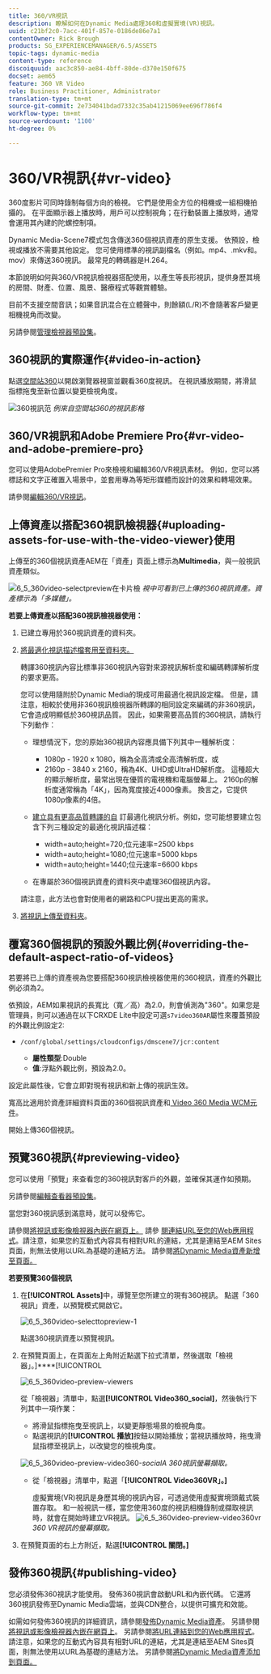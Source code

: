 ```yaml
---
title: 360/VR視訊
description: 瞭解如何在Dynamic Media處理360和虛擬實境(VR)視訊。
uuid: c21bf2c0-7acc-401f-857e-0186de86e7a1
contentOwner: Rick Brough
products: SG_EXPERIENCEMANAGER/6.5/ASSETS
topic-tags: dynamic-media
content-type: reference
discoiquuid: aac3c850-ae84-4bff-80de-d370e150f675
docset: aem65
feature: 360 VR Video
role: Business Practitioner, Administrator
translation-type: tm+mt
source-git-commit: 2e734041bdad7332c35ab41215069ee696f786f4
workflow-type: tm+mt
source-wordcount: '1100'
ht-degree: 0%

---
```



# 360/VR視訊{#vr-video}

360度影片可同時錄制每個方向的檢視。 它們是使用全方位的相機或一組相機拍攝的。 在平面顯示器上播放時，用戶可以控制視角；在行動裝置上播放時，通常會運用其內建的陀螺控制項。

Dynamic Media-Scene7模式包含傳送360個視訊資產的原生支援。 依預設，檢視或播放不需要其他設定。 您可使用標準的視訊副檔名（例如。mp4、.mkv和。mov）來傳送360視訊。 最常見的轉碼器是H.264。

本節說明如何與360/VR視訊檢視器搭配使用，以產生等長形視訊，提供身歷其境的房間、財產、位置、風景、醫療程式等觀賞體驗。

目前不支援空間音訊；如果音訊混合在立體聲中，則餘額(L/R)不會隨著客戶變更相機視角而改變。

另請參閱[管理檢視器預設集](/help/assets/managing-viewer-presets.md)。

## 360視訊的實際運作{#video-in-action}

點選[空間站360](http://mobiletest.scene7.com/s7viewers/html5/Video360Viewer.html?asset=Viewers/space_station_360-AVS)以開啟瀏覽器視窗並觀看360度視訊。 在視訊播放期間，將滑鼠指標拖曳至新位置以變更檢視角度。

![360視訊范](assets/6_5_360videoiss_simplified.png)
*例來自空間站360的視訊影格*

## 360/VR視訊和Adobe Premiere Pro{#vr-video-and-adobe-premiere-pro}

您可以使用AdobePremier Pro來檢視和編輯360/VR視訊素材。 例如，您可以將標誌和文字正確置入場景中，並套用專為等矩形媒體而設計的效果和轉場效果。

請參閱[編輯360/VR視訊](https://helpx.adobe.com/premiere-pro/how-to/edit-360-vr-video.html)。

## 上傳資產以搭配360視訊檢視器{#uploading-assets-for-use-with-the-video-viewer}使用

上傳至的360個視訊資產AEM在「資產」頁面上標示為&#x200B;**Multimedia**，與一般視訊資產類似。

![6_5_360video-selectpreview在卡片檢](assets/6_5_360video-selecttopreview.png)
*視中可看到已上傳的360視訊資產。資產標示為「多媒體」。*

**若要上傳資產以搭配360視訊檢視器使用：**

1. 已建立專用於360視訊資產的資料夾。
1. [將最適化視訊描述檔套用至資料夾。](/help/assets/video-profiles.md#applying-a-video-profile-to-folders)

   轉譯360視訊內容比標準非360視訊內容對來源視訊解析度和編碼轉譯解析度的要求更高。

   您可以使用隨附於Dynamic Media的現成可用最適化視訊設定檔。 但是，請注意，相較於使用非360視訊檢視器所轉譯的相同設定來編碼的非360視訊，它會造成明顯低於360視訊品質。 因此，如果需要高品質的360視訊，請執行下列動作：

   * 理想情況下，您的原始360視訊內容應具備下列其中一種解析度：

      * 1080p - 1920 x 1080，稱為全高清或全高清解析度，或
      * 2160p - 3840 x 2160，稱為4K、UHD或UltraHD解析度。 這種超大的顯示解析度，最常出現在優質的電視機和電腦螢幕上。 2160p的解析度通常稱為「4K」，因為寬度接近4000像素。 換言之，它提供1080p像素的4倍。
   * [建立具有更高品質轉譯的自](/help/assets/video-profiles.md#creating-a-video-encoding-profile-for-adaptive-streaming) 訂最適化視訊分析。例如，您可能想要建立包含下列三種設定的最適化視訊描述檔：

      * width=auto;height=720;位元速率=2500 kbps
      * width=auto;height=1080;位元速率=5000 kbps
      * width=auto;height=1440;位元速率=6600 kbps
   * 在專屬於360個視訊資產的資料夾中處理360個視訊內容。

   請注意，此方法也會對使用者的網路和CPU提出更高的需求。

1. [將視訊上傳至資料夾](/help/assets/managing-video-assets.md#upload-and-preview-video-assets)。

## 覆寫360個視訊的預設外觀比例{#overriding-the-default-aspect-ratio-of-videos}

若要將已上傳的資產視為您要搭配360視訊檢視器使用的360視訊，資產的外觀比例必須為2。

依預設，AEM如果視訊的長寬比（寬／高）為2.0，則會偵測為&quot;360&quot;。如果您是管理員，則可以通過在以下CRXDE Lite中設定可選`s7video360AR`屬性來覆蓋預設的外觀比例設定2:

* `/conf/global/settings/cloudconfigs/dmscene7/jcr:content`

   * **屬性類型**:Double
   * **值**:浮點外觀比例，預設為2.0。

設定此屬性後，它會立即對現有視訊和新上傳的視訊生效。

寬高比適用於資產詳細資料頁面的360個視訊資產和[ Video 360 Media WCM元件](/help/assets/adding-dynamic-media-assets-to-pages.md#dynamic-media-components)。

開始上傳360個視訊。

## 預覽360視訊{#previewing-video}

您可以使用「預覽」來查看您的360視訊對客戶的外觀，並確保其運作如預期。

另請參閱[編輯查看器預設集](/help/assets/managing-viewer-presets.md#editing-viewer-presets)。

當您對360視訊感到滿意時，就可以發佈它。

請參閱[將視訊或影像檢視器內嵌在網頁上。](https://helpx.adobe.com/experience-manager/6-5/help/assets/embed-code.html)
請參 [閱連結URL至您的Web應用程式](https://helpx.adobe.com/experience-manager/6-5/help/assets/linking-urls-to-yourwebapplication.html)。請注意，如果您的互動式內容具有相對URL的連結，尤其是連結至AEM Sites頁面，則無法使用以URL為基礎的連結方法。
請參閱[將Dynamic Media資產新增至頁面。](https://helpx.adobe.com/experience-manager/6-5/help/assets/adding-dynamic-media-assets-to-pages.html)

**若要預覽360個視訊**

1. 在&#x200B;**[!UICONTROL Assets]**&#x200B;中，導覽至您所建立的現有360視訊。 點選「360視訊」資產，以預覽模式開啟它。

   ![6_5_360video-selecttopreview-1](assets/6_5_360video-selecttopreview-1.png)

   點選360視訊資產以預覽視訊。

1. 在預覽頁面上，在頁面左上角附近點選下拉式清單，然後選取「檢視器」。]****[!UICONTROL 

   ![6_5_360video-preview-viewers](assets/6_5_360video-preview-viewers.png)

   從「檢視器」清單中，點選&#x200B;**[!UICONTROL Video360_social]**，然後執行下列其中一項作業：

   * 將滑鼠指標拖曳至視訊上，以變更靜態場景的檢視角度。
   * 點選視訊的&#x200B;**[!UICONTROL 播放]**&#x200B;按鈕以開始播放；當視訊播放時，拖曳滑鼠指標至視訊上，以改變您的檢視角度。

   ![6_5_360video-preview-video360-](assets/6_5_360video-preview-video360-social.png)*socialA 360視訊螢幕擷取。*

   * 從「檢視器」清單中，點選「**[!UICONTROL Video360VR」。]**

      虛擬實境(VR)視訊是身歷其境的視訊內容，可透過使用虛擬實境頭戴式裝置存取。 和一般視訊一樣，當您使用360度的視訊相機錄制或擷取視訊時，就會在開始時建立VR視訊。
   ![6_5_360video-preview-video360vr](assets/6_5_360video-preview-video360vr.png)
   *360 VR視訊的螢幕擷取。*

1. 在預覽頁面的右上方附近，點選&#x200B;**[!UICONTROL 關閉。]**

## 發佈360視訊{#publishing-video}

您必須發佈360視訊才能使用。 發佈360視訊會啟動URL和內嵌代碼。 它還將360視訊發佈至Dynamic Media雲端，並與CDN整合，以提供可擴充和效能。

如需如何發佈360視訊的詳細資訊，請參閱[發佈Dynamic Media資產](/help/assets/publishing-dynamicmedia-assets.md)。
另請參閱[將視訊或影像檢視器內嵌在網頁上](https://helpx.adobe.com/experience-manager/6-5/help/assets/embed-code.html)。
另請參閱[將URL連結到您的Web應用程式](https://helpx.adobe.com/experience-manager/6-5/help/assets/linking-urls-to-yourwebapplication.html)。 請注意，如果您的互動式內容具有相對URL的連結，尤其是連結至AEM Sites頁面，則無法使用以URL為基礎的連結方法。
另請參閱[將Dynamic Media資產添加到頁面。](https://helpx.adobe.com/experience-manager/6-5/help/assets/adding-dynamic-media-assets-to-pages.html)
